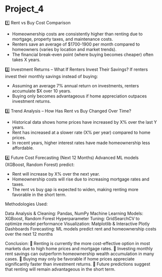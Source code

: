 # Project_4

1️⃣ Rent vs Buy Cost Comparison
- Homeownership costs are consistently higher than renting due to mortgage, property taxes, and maintenance costs.
- Renters save an average of $1700-1900 per month compared to homeowners (varies by location and market trends).
- The financial break-even point (where buying becomes cheaper) often takes X years.

2️⃣ Investment Returns – What If Renters Invest Their Savings?
If renters invest their monthly savings instead of buying:
  - Assuming an average 7% annual return on investments, renters accumulate $X over 10 years.
  - Buying only becomes advantageous if home appreciation outpaces investment returns.

3️⃣ Trend Analysis – How Has Rent vs Buy Changed Over Time?
- Historical data shows home prices have increased by X% over the last Y years.
- Rent has increased at a slower rate (X% per year) compared to home prices.
- In recent years, higher interest rates have made homeownership less affordable.

4️⃣ Future Cost Forecasting (Next 12 Months)
Advanced ML models (XGBoost, Random Forest) predict:
  - Rent will increase by X% over the next year.
  - Homeownership costs will rise due to increasing mortgage rates and taxes.
  - The rent vs buy gap is expected to widen, making renting more favorable in the short term.

Methodologies Used:

Data Analysis & Cleaning: Pandas, NumPy
Machine Learning Models: XGBoost, Random Forest
Hyperparameter Tuning: GridSearchCV to optimize model performance
Visualization: Matplotlib & Interactive Plotly Dashboards
Forecasting: ML models predict rent and homeownership costs over the next 12 months

Conclusion:
📌 Renting is currently the more cost-effective option in most markets due to high home prices and mortgage rates.
📌 Investing monthly rent savings can outperform homeownership wealth accumulation in many cases.
📌 Buying may only be favorable if home prices appreciate significantly faster than investment returns.
📌 Future predictions suggest that renting will remain advantageous in the short term.
